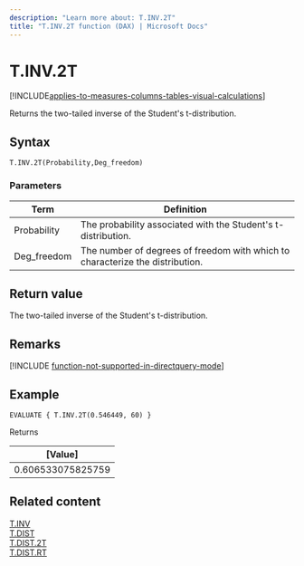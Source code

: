 ```yaml
---
description: "Learn more about: T.INV.2T"
title: "T.INV.2T function (DAX) | Microsoft Docs"
---
```

# T.INV.2T

[!INCLUDE[applies-to-measures-columns-tables-visual-calculations](includes/applies-to-measures-columns-tables-visual-calculations.md)]

Returns the two-tailed inverse of the Student's t-distribution.
 
## Syntax  
  
```dax
T.INV.2T(Probability,Deg_freedom)
```
  
### Parameters  
  
|Term|Definition|  
|--------|--------------|  
|Probability|The probability associated with the Student's t-distribution.|  
|Deg_freedom|The number of degrees of freedom with which to characterize the distribution.|
  
## Return value

The two-tailed inverse of the Student's t-distribution.

## Remarks

[!INCLUDE [function-not-supported-in-directquery-mode](includes/function-not-supported-in-directquery-mode.md)]

## Example  
  
```dax
EVALUATE { T.INV.2T(0.546449, 60) }
```

Returns

|[Value]  |
|---------|
|0.606533075825759    |

## Related content  

[T.INV](t-inv-function-dax.md)  
[T.DIST](t-dist-function-dax.md)  
[T.DIST.2T](t-dist-2t-function-dax.md)  
[T.DIST.RT](t-dist-rt-function-dax.md)  
